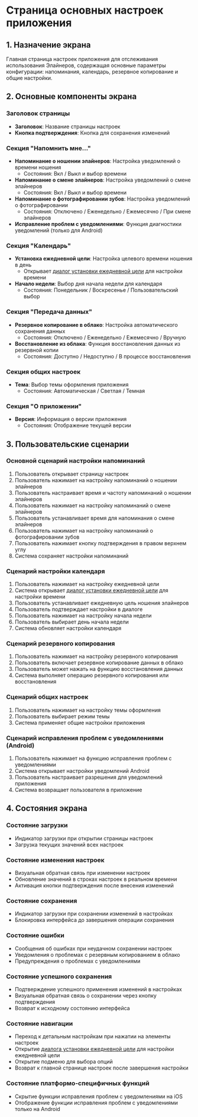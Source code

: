 # Страница основных настроек приложения

## 1. Назначение экрана
Главная страница настроек приложения для отслеживания использования Элайнеров, содержащая основные параметры конфигурации: напоминания, календарь, резервное копирование и общие настройки.

## 2. Основные компоненты экрана

### Заголовок страницы
- **Заголовок**: Название страницы настроек
- **Кнопка подтверждения**: Кнопка для сохранения изменений

### Секция "Напомнить мне..."
- **Напоминание о ношении элайнеров**: Настройка уведомлений о времени ношения
  - Состояния: Вкл / Выкл и выбор времени
- **Напоминание о смене элайнеров**: Настройка уведомлений о смене элайнеров
  - Состояния: Вкл / Выкл и выбор времени
- **Напоминание о фотографировании зубов**: Настройка уведомлений о фотографировании
  - Состояния: Отключено / Еженедельно / Ежемесячно / При смене элайнеров
- **Исправление проблем с уведомлениями**: Функция диагностики уведомлений (только для Android)

### Секция "Календарь"
- **Установка ежедневной цели**: Настройка целевого времени ношения в день
  - Открывает [диалог установки ежедневной цели](set_daily_goal_dialog.md) для настройки времени
- **Начало недели**: Выбор дня начала недели для календаря
  - Состояния: Понедельник / Воскресенье / Пользовательский выбор

### Секция "Передача данных"
- **Резервное копирование в облако**: Настройка автоматического сохранения данных
  - Состояния: Отключено / Еженедельно / Ежемесячно / Вручную
- **Восстановление из облака**: Функция восстановления данных из резервной копии
  - Состояния: Доступно / Недоступно / В процессе восстановления

### Секция общих настроек
- **Тема**: Выбор темы оформления приложения
  - Состояния: Автоматическая / Светлая / Темная

### Секция "О приложении"
- **Версия**: Информация о версии приложения
  - Состояния: Отображение текущей версии

## 3. Пользовательские сценарии

### Основной сценарий настройки напоминаний
1. Пользователь открывает страницу настроек
2. Пользователь нажимает на настройку напоминаний о ношении элайнеров
3. Пользователь настраивает время и частоту напоминаний о ношении элайнеров
4. Пользователь нажимает на настройку напоминаний о смене элайнеров
5. Пользователь устанавливает время для напоминания о смене элайнеров
6. Пользователь нажимает на настройку напоминаний о фотографировании зубов
7. Пользователь нажимает кнопку подтверждения в правом верхнем углу
8. Система сохраняет настройки напоминаний

### Сценарий настройки календаря
1. Пользователь нажимает на настройку ежедневной цели
2. Система открывает [диалог установки ежедневной цели](set_daily_goal_dialog.md) для настройки времени
3. Пользователь устанавливает ежедневную цель ношения элайнеров
4. Пользователь подтверждает настройки в диалоге
5. Пользователь нажимает на настройку начала недели
6. Пользователь выбирает день начала недели
7. Система обновляет настройки календаря

### Сценарий резервного копирования
1. Пользователь нажимает на настройку резервного копирования
2. Пользователь включает резервное копирование данных в облако
3. Пользователь может нажать на функцию восстановления данных
4. Система выполняет операцию резервного копирования или восстановления

### Сценарий общих настроек
1. Пользователь нажимает на настройку темы оформления
2. Пользователь выбирает режим темы
3. Система применяет общие настройки приложения

### Сценарий исправления проблем с уведомлениями (Android)
1. Пользователь нажимает на функцию исправления проблем с уведомлениями
2. Система открывает настройки уведомлений Android
3. Пользователь настраивает разрешения для уведомлений приложения
4. Система возвращает пользователя в приложение

## 4. Состояния экрана

### Состояние загрузки
- Индикатор загрузки при открытии страницы настроек
- Загрузка текущих значений всех настроек

### Состояние изменения настроек
- Визуальная обратная связь при изменении настроек
- Обновление значений в строках настроек в реальном времени
- Активация кнопки подтверждения после внесения изменений

### Состояние сохранения
- Индикатор загрузки при сохранении изменений в настройках
- Блокировка интерфейса до завершения операции сохранения

### Состояние ошибки
- Сообщения об ошибках при неудачном сохранении настроек
- Уведомления о проблемах с резервным копированием в облако
- Предупреждения о проблемах с уведомлениями

### Состояние успешного сохранения
- Подтверждение успешного применения изменений в настройках
- Визуальная обратная связь о сохранении через кнопку подтверждения
- Возврат к исходному состоянию интерфейса

### Состояние навигации
- Переход к детальным настройкам при нажатии на элементы настроек
- Открытие [диалога установки ежедневной цели](set_daily_goal_dialog.md) для настройки ежедневной цели
- Открытие подменю для выбора опций
- Возврат к главной странице настроек после завершения настройки

### Состояние платформо-специфичных функций
- Скрытие функции исправления проблем с уведомлениями на iOS
- Отображение функции исправления проблем с уведомлениями только на Android